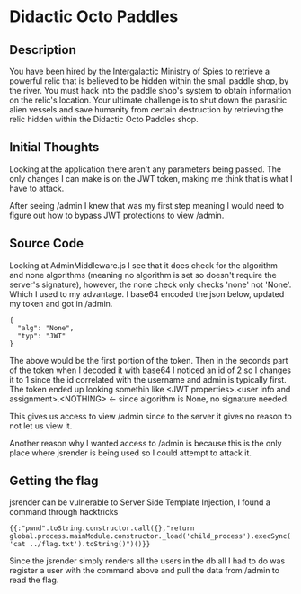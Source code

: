 # Didactic Octo Paddles
## Description
You have been hired by the Intergalactic Ministry of Spies to retrieve a powerful relic that is believed to be hidden within the small paddle shop, by the river. You must hack into the paddle shop's system to obtain information on the relic's location. Your ultimate challenge is to shut down the parasitic alien vessels and save humanity from certain destruction by retrieving the relic hidden within the Didactic Octo Paddles shop.

## Initial Thoughts
Looking at the application there aren't any parameters being passed. The only changes I can make is on the JWT token, making me think that is what I have to attack.

After seeing /admin I knew that was my first step meaning I would need to figure out how to bypass JWT protections to view /admin.

## Source Code
Looking at AdminMiddleware.js I see that it does check for the algorithm and none algorithms (meaning no algorithm is set so doesn't require the server's signature), however, the none check only checks 'none' not 'None'. Which I used to my advantage. I base64 encoded the json below, updated my token and got in /admin.
```
{
  "alg": "None",
  "typ": "JWT"
}
```

The above would be the first portion of the token. Then in the seconds part of the token when I decoded it with base64 I noticed an id of 2 so I changes it to 1 since the id correlated with the username and admin is typically first. The token ended up looking somethin like <JWT properties\>.<user info and assignment\>.<NOTHING\> <- since algorithm is None, no signature needed.

This gives us access to view /admin since to the server it gives no reason to not let us view it.

Another reason why I wanted access to /admin is because this is the only place where jsrender is being used so I could attempt to attack it.

## Getting the flag
jsrender can be vulnerable to Server Side Template Injection, I found a command through hacktricks


`{{:"pwnd".toString.constructor.call({},"return global.process.mainModule.constructor._load('child_process').execSync('cat ../flag.txt').toString()")()}}`

Since the jsrender simply renders all the users in the db all I had to do was register a user with the command above and pull the data from /admin to read the flag.

